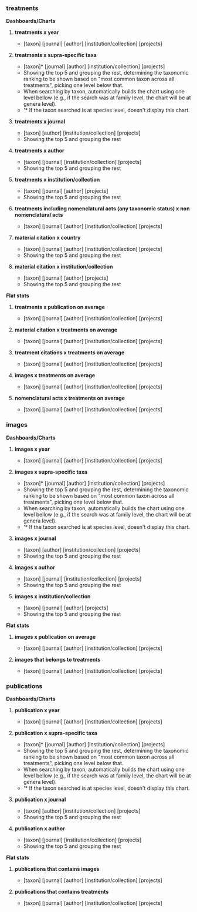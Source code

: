 ### treatments

**Dashboards/Charts**

1. **treatments x year** 
    - [taxon] [journal] [author] [institution/collection] [projects]

2. **treatments x supra-specific taxa**
    - [taxon]* [journal] [author] [institution/collection] [projects]
    - Showing the top 5 and grouping the rest, determining the taxonomic ranking to be shown based on "most common taxon across all treatments", picking one level below that. 
    - When searching by taxon, automatically builds the chart using one level bellow (e.g., if the search was at family level, the chart will be at genera level). 
    - '* If the taxon searched is at species level, doesn't display this chart.

3. **treatments x journal** 
    - [taxon] [author] [institution/collection] [projects]
    - Showing the top 5 and grouping the rest

4. **treatments x author**
    - [taxon] [journal] [institution/collection] [projects]
    - Showing the top 5 and grouping the rest

5. **treatments x institution/collection**
    - [taxon] [journal] [author] [projects]
    - Showing the top 5 and grouping the rest

6. **treatments including nomenclatural acts (any taxonomic status) x non nomenclatural acts** 
    - [taxon] [journal] [author] [institution/collection] [projects]

7. **material citation x country**
    - [taxon] [journal] [author] [institution/collection] [projects]
    - Showing the top 5 and grouping the rest

8. **material citation x institution/collection**
    - [taxon] [journal] [author] [projects]
    - Showing the top 5 and grouping the rest


**Flat stats**

1. **treatments x publication on average**
    - [taxon] [journal] [author] [institution/collection] [projects]

2. **material citation x treatments on average**
    - [taxon] [journal] [author] [institution/collection] [projects]

3. **treatment citations x treatments on average**
    - [taxon] [journal] [author] [institution/collection] [projects]
    
4. **images x treatments on average**
    - [taxon] [journal] [author] [institution/collection] [projects]

5. **nomenclatural acts x treatments on average**
    - [taxon] [journal] [author] [institution/collection] [projects]


### images

**Dashboards/Charts**

1. **images x year** 
    - [taxon] [journal] [author] [institution/collection] [projects]

2. **images x supra-specific taxa**
    - [taxon]* [journal] [author] [institution/collection] [projects]
    - Showing the top 5 and grouping the rest, determining the taxonomic ranking to be shown based on "most common taxon across all treatments", picking one level below that. 
    - When searching by taxon, automatically builds the chart using one level bellow (e.g., if the search was at family level, the chart will be at genera level). 
    - '* If the taxon searched is at species level, doesn't display this chart.

3. **images x journal** 
    - [taxon] [author] [institution/collection] [projects]
    - Showing the top 5 and grouping the rest

4. **images x author**
    - [taxon] [journal] [institution/collection] [projects]
    - Showing the top 5 and grouping the rest

5. **images x institution/collection**
    - [taxon] [journal] [author] [projects]
    - Showing the top 5 and grouping the rest

**Flat stats**

1. **images x publication on average**
    - [taxon] [journal] [author] [institution/collection] [projects]

2. **images that belongs to treatments**
    - [taxon] [journal] [author] [institution/collection] [projects]


### publications

**Dashboards/Charts**

1. **publication x year** 
    - [taxon] [journal] [author] [institution/collection] [projects]

2. **publication x supra-specific taxa**
    - [taxon]* [journal] [author] [institution/collection] [projects]
    - Showing the top 5 and grouping the rest, determining the taxonomic ranking to be shown based on "most common taxon across all treatments", picking one level below that. 
    - When searching by taxon, automatically builds the chart using one level bellow (e.g., if the search was at family level, the chart will be at genera level). 
    - '* If the taxon searched is at species level, doesn't display this chart.

3. **publication x journal** 
    - [taxon] [author] [institution/collection] [projects]
    - Showing the top 5 and grouping the rest

4. **publication x author**
    - [taxon] [journal] [institution/collection] [projects]
    - Showing the top 5 and grouping the rest

**Flat stats**

1. **publications that contains images**
    - [taxon] [journal] [author] [institution/collection] [projects]

2. **publications that contains treatments**
    - [taxon] [journal] [author] [institution/collection] [projects]

